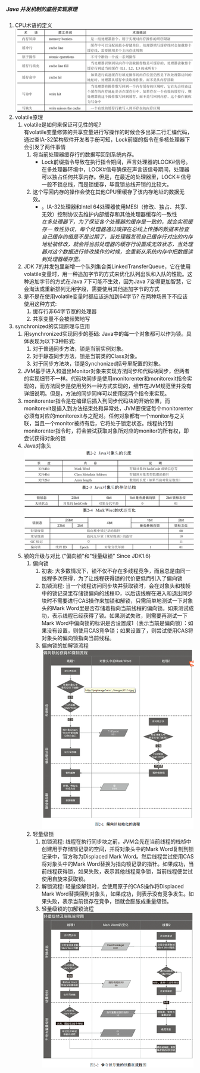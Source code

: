 ##### Java 并发机制的底层实现原理
1. CPU术语的定义 \
![](images/CPU术语定义.png)
2. volatile原理
   1. volatile是如何来保证可见性的呢? \
   有volatile变量修饰的共享变量进行写操作的时候会多出第二行汇编代码，通过查IA-32架构软件开发者手册可知，Lock前缀的指令在多核处理器下会引发了两件事情
      1. 将当前处理器缓存行的数据写回到系统内存。
          - Lock前缀指令导致在执行指令期间，声言处理器的LOCK#信号。在多处理器环境中，LOCK#信号确保在声言该信号期间，处理器可以独占任何共享内存。但是，在最近的处理器里，LOCK＃信号一般不锁总线，而是锁缓存，毕竟锁总线开销的比较大。
      2. 这个写回内存的操作会使在其他CPU里缓存了该内存地址的数据无效。
         - 。IA-32处理器和Intel 64处理器使用MESI（修改、独占、共享、无效）控制协议去维护内部缓存和其他处理器缓存的一致性\
   *在多处理器下，为了保证各个处理器的缓存是一致的，就会实现缓存一
   致性协议，每个处理器通过嗅探在总线上传播的数据来检查自己缓存的值是不是过期了，当处理器发现自己缓存行对应的内存地址被修改，就会将当前处理器的缓存行设置成无效状态，当处理器对这个数据进行修改操作的时候，会重新从系统内存中把数据读到处理器缓存里。*
   1. JDK 7的并发包里新增一个队列集合类LinkedTransferQueue，它在使用volatile变量时，用一种追加字节的方式来优化队列出队和入队的性能。这种追加字节的方式在Java 7下可能不生效，因为Java 7变得更加智慧，它会淘汰或重新排列无用字段，需要使用其他追加字节的方式
   2. 是不是在使用volatile变量时都应该追加到64字节? 在两种场景下不应该
   使用这种方式: 
      1. 缓存行非64字节宽的处理器
      2. 共享变量不会被频繁地写
3. synchronized的实现原理与应用
   1. 用synchronized实现同步的基础: Java中的每一个对象都可以作为锁。具体表现为以下3种形式:
      1. 对于普通同步方法，锁是当前实例对象。
      2. 对于静态同步方法，锁是当前类的Class对象。
      3. 对于同步方法块，锁是Synchonized括号里配置的对象。
   2. JVM基于进入和退出Monitor对象来实现方法同步和代码块同步，但两者的实现细节不一样。代码块同步是使用monitorenter和monitorexit指令实现的，而方法同步是使用另外一种方式实现的，细节在JVM规范里并没有详细说明。但是，方法的同步同样可以使用这两个指令来实现。
   3. monitorenter指令是在编译后插入到同步代码块的开始位置，而monitorexit是插入到方法结束处和异常处，JVM要保证每个monitorenter必须有对应的monitorexit与之配对。任何对象都有一个monitor与之关联，当且一个monitor被持有后，它将处于锁定状态。线程执行到monitorenter指令时，将会尝试获取对象所对应的monitor的所有权，即尝试获得对象的锁
   4. Java对象头 \
    ![](images/JAVA对象头长度.png) \
    ![Mark Word](images/Java对象的存储结构.png)
    ![](images/MarkWord状态变化.png)
    2. 锁的升级与对比 ("偏向锁"和"轻量级锁" Since JDK1.6)
       1. 偏向锁
           1. 初衷: 大多数情况下，锁不仅不存在多线程竞争，而且总是由同一线程多次获得，为了让线程获得锁的代价更低而引入了偏向锁
           2. 加锁流程: 当一个线程访问同步块并获取锁时，会在对象头和栈帧中的锁记录里存储锁偏向的线程ID，以后该线程在进入和退出同步块时不需要进行CAS操作来加锁和解锁，只需简单地测试一下对象头的Mark Word里是否存储着指向当前线程的偏向锁。如果测试成功，表示线程已经获得了锁。如果测试失败，则需要再测试一下Mark Word中偏向锁的标识是否设置成1（表示当前是偏向锁）：如果没有设置，则使用CAS竞争锁；如果设置了，则尝试使用CAS将对象头的偏向锁指向当前线程。 
           3. 偏向锁的加解锁流程 \
            ![](images/偏向锁的初始化流程.png)
        2. 轻量级锁
           1. 加锁流程: 线程在执行同步块之前，JVM会先在当前线程的栈桢中创建用于存储锁记录的空间，并将对象头中的Mark Word复制到锁记录中，官方称为Displaced Mark Word。然后线程尝试使用CAS将对象头中的Mark Word替换为指向锁记录的指针。如果成功，当前线程获得锁，如果失败，表示其他线程竞争锁，当前线程便尝试使用自旋来获取锁。
           2. 解锁流程: 轻量级解锁时，会使用原子的CAS操作将Displaced Mark Word替换回到对象头，如果成功，则表示没有竞争发生。如果失败，表示当前锁存在竞争，锁就会膨胀成重量级锁。
           3. 轻量级锁的加解锁流程 \
            ![](images/轻量级锁的加解锁流程.png)
